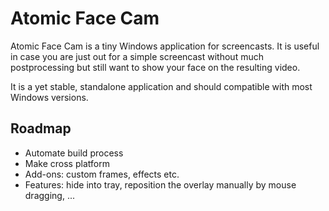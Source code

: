 # Atomic Face Cam

Atomic Face Cam is a tiny Windows application for screencasts. It is useful in case you are just out for a
simple screencast without much postprocessing but still want to show your face on the resulting video.

It is a yet stable, standalone application and should compatible with most Windows versions.

## Roadmap

- Automate build process
- Make cross platform
- Add-ons: custom frames, effects etc.
- Features: hide into tray, reposition the overlay manually by mouse dragging, ...

